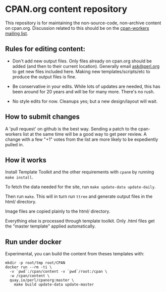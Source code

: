 # CPAN.org content repository

This repository is for maintaining the non-source-code, non-archive
content on cpan.org.  Discussion related to this should be on the
[cpan-workers mailing list][cpan-workers].

[cpan-workers]: http://lists.perl.org/list/cpan-workers.html

## Rules for editing content:

* Don't add new output files. Only files already on cpan.org should be
added (and then to their current location). Generally email
ask@perl.org to get new files included here. Making new
templates/scripts/etc to produce the output files is fine.

* Be conservative in your edits.  While lots of updates are needed,
this has been around for 20 years and will be for many more. There's
no rush.

* No style edits for now. Cleanups yes; but a new design/layout will
wait.

## How to submit changes

A 'pull request' on github is the best way. Sending a patch to the
cpan-workers list at the same time will be a good way to get peer
review. A change with a few "+1" votes from the list are more likely
to be expediently pulled in.

## How it works

Install Template Toolkit and the other requirements with `cpanm` by running `make install`.

To fetch the data needed for the site, run `make update-data update-daily`.

Then run `make`. This will in turn run `ttree` and generate output
files in the html/ directory.

Image files are copied plainly to the html/ directory.

Everything else is processed through template toolkit. Only .html
files get the "master template" applied automatically.

## Run under docker

Experimental, you can build the content from theses templates with:

    mkdir -p root/tmp root/CPAN
    docker run --rm -ti \
      -v `pwd`:/cpan/content -v `pwd`/root:/cpan \
      -w /cpan/content \
      quay.io/perl/cpanorg:master \
        make build update-data update-master
